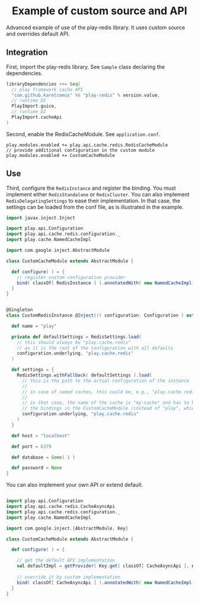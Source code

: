 <div align="center">

  # Example of custom source and API

</div>

Advanced example of use of the play-redis library. 
It uses custom source and overrides default API.

## Integration

First, import the play-redis library. See `Sample` class
declaring the dependencies.

```sbt
libraryDependencies ++= Seq(
  // play framework cache API
  "com.github.karelcemus" %% "play-redis" % version.value,
  // runtime DI
  PlayImport.guice,
  // runtime DI
  PlayImport.cacheApi
)
```

Second, enable the RedisCacheModule. See `application.conf`.

```hocon
play.modules.enabled += play.api.cache.redis.RedisCacheModule
// provide additional configuration in the custom module
play.modules.enabled += CustomCacheModule
```

## Use

Third, configure the `RedisInstance` and register the binding.
You must implement either `RedisStandalone` or `RedisCluster`.
You can also implement `RedisDelegatingSettings` to ease their
implementation. In that case, the settings can be loaded from
the conf file, as is illustrated in the example.


```scala
import javax.inject.Inject

import play.api.Configuration
import play.api.cache.redis.configuration._
import play.cache.NamedCacheImpl

import com.google.inject.AbstractModule

class CustomCacheModule extends AbstractModule {

  def configure( ) = {
    // register custom configuration provider
    bind( classOf[ RedisInstance ] ).annotatedWith( new NamedCacheImpl( "play" ) ).to( classOf[ CustomRedisInstance ] )
  }
}


@Singleton
class CustomRedisInstance @Inject()( configuration: Configuration ) extends RedisStandalone with RedisDelegatingSettings {

  def name = "play"

  private def defaultSettings = RedisSettings.load(
    // this should always be "play.cache.redis" 
    // as it is the root of the configuration with all defaults
    configuration.underlying, "play.cache.redis"
  )

  def settings = {
    RedisSettings.withFallback( defaultSettings ).load(
      // this is the path to the actual configuration of the instance
      //
      // in case of named caches, this could be, e.g., "play.cache.redis.instances.my-cache"
      //
      // in that case, the name of the cache is "my-cache" and has to be considered in 
      // the bindings in the CustomCacheModule (instead of "play", which is used now) 
      configuration.underlying, "play.cache.redis"
    )
  }

  def host = "localhost"

  def port = 6379

  def database = Some( 1 )

  def password = None
}


```

You can also implement your own API or extend default.

```scala

import play.api.Configuration
import play.api.cache.redis.CacheAsyncApi
import play.api.cache.redis.configuration._
import play.cache.NamedCacheImpl

import com.google.inject.{AbstractModule, Key}

class CustomCacheModule extends AbstractModule {

  def configure( ) = {

    // get the default API implementation
    val defaultImpl = getProvider( Key.get( classOf[ CacheAsyncApi ], new NamedCacheImpl( "play" ) ) )
    
    // override it by custom implementation
    bind( classOf[ CacheAsyncApi ] ).annotatedWith( new NamedCacheImpl( "custom" ) ).toProvider( new CustomizedCacheAsyncApiProvider( defaultImpl ) )
  }
}
```
